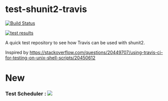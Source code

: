 test-shunit2-travis
===================

[![Build Status](https://travis-ci.org/soulseekah/test-shunit2-travis.png?branch=master)](https://travis-ci.org/soulseekah/test-shunit2-travis)

[![test results](https://app.cloudqa.io/Recoder/SuiteBadge/1070?token=axbvil%2BueKe5G7X3i%2F1r21iQ2Wd4ku%2Bv5RMdv1ejGyg%3D)](https://stage.cloudqa.io/Recoder/TestSuitesSummary/1070)


A quick test repository to see how Travis can be used with shunit2.

Inspired by https://stackoverflow.com/questions/20449707/using-travis-ci-for-testing-on-unix-shell-scripts/20450612


# New
### Test Scheduler : [![](https://app.cloudqa.io/Recoder/SuiteBadge/1070?token=axbvil%2BueKe5G7X3i%2F1r21iQ2Wd4ku%2Bv5RMdv1ejGyg%3D)](https://app.cloudqa.io/Recoder/TestSuitesSummary/1070)
